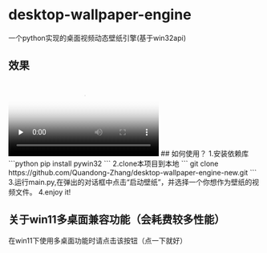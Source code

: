 # desktop-wallpaper-engine
一个python实现的桌面视频动态壁纸引擎(基于win32api)
## 效果
<video id="video" controls="" preload="none" poster="http://media.w3.org/2010/05/sintel/poster.png">
      <source id="mp4" src="imgs/2022-04-02-16-42-11.mp4" type="video/mp4">
      <p>Your user agent does not support the HTML5 Video element.</p>
</video>
## 如何使用？
1.安装依赖库  
```python
pip install pywin32
```
2.clone本项目到本地 
```
git clone https://github.com/Quandong-Zhang/desktop-wallpaper-engine-new.git
```
3.运行main.py,在弹出的对话框中点击“启动壁纸”，并选择一个你想作为壁纸的视频文件。  
4.enjoy it!

## 关于win11多桌面兼容功能（会耗费较多性能）  
在win11下使用多桌面功能时请点击该按钮（点一下就好）
